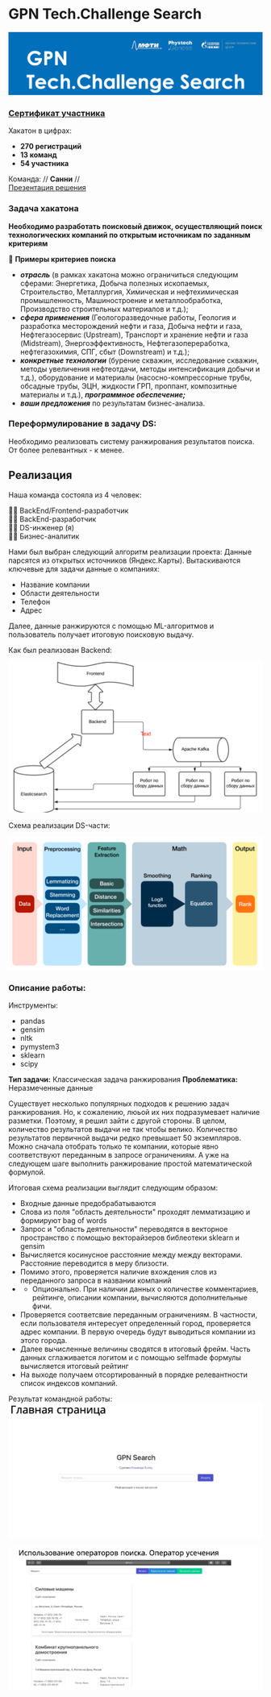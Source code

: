 # GPN Tech.Challenge Search
![main](pics/main.png)
### [Сертификат участника](att/Санни_Кирилл_Козлитин.pdf)

Хакатон в цифрах:
- **270 регистраций**
- **13 команд**
- **54 участника**

Команда: // **Санни** //<br>
[Презентация решения](att/presentation.pdf)

### Задача хакатона
**Необходимо разработать поисковый движок, осуществляющий поиск технологических компаний по открытым источникам по заданным критериям**

📌 **Примеры критериев поиска**

- ***отрасль*** (в рамках хакатона можно ограничиться следующим сферами: Энергетика, Добыча полезных ископаемых, Строительство, Металлургия, Химическая и нефтехимическая промышленность, Машиностроение и металлообработка, Производство строительных материалов и т.д.);
- ***сфера применения*** (Геологоразведочные работы, Геология и разработка месторождений нефти и газа, Добыча нефти и газа, Нефтегазосервис (Upstream), Транспорт и хранение нефти и газа (Midstream), Энергоэффективность, Нефтегазопереработка, нефтегазохимия, СПГ, сбыт (Downstream) и т.д.);
- ***конкретные технологии*** (бурение скважин, исследование скважин, методы увеличения нефтеотдачи, методы интенсификация добычи и т.д.), оборудование и материалы (насосно-компрессорные трубы, обсадные трубы, ЭЦН, жидкости ГРП, проппант, композитные материалы и т.д.), ***программное обеспечение;***
- ***ваши предложения*** по результатам бизнес-анализа.

### Переформулирование в задачу DS:
Необходимо реализовать систему ранжирования результатов поиска. От более релевантных - к менее.

## Реализация

Наша команда состояла из 4 человек: <br>

👨‍💻 BackEnd/Frontend-разработчик <br>
👩‍💻 BackEnd-разработчик <br>
👨‍🔧 DS-инженер (я) <br>
👨‍💼 Бизнес-аналитик <br>

Нами был выбран следующий алгоритм реализации проекта: Данные парсятся из открытых источников (Яндекс.Карты). Вытаскиваются ключевые для задачи данные о компаниях:
- Название компании
- Области деятельности
- Телефон
- Адрес

Далее, данные ранжируются с помощью ML-алгоритмов и пользователь получает итоговую поисковую выдачу. 

Как был реализован Backend:

![back](pics/back.png)

Схема реализации DS-части:

![ds](pics/ds.png)

### Описание работы:

Инструменты:
- pandas
- gensim
- nltk
- pymystem3
- sklearn
- scipy

**Тип задачи:** Классическая задача ранжирования
**Проблематика:** Неразмеченные данные

Существует несколько популярных подходов к решению задач ранжирования. Но, к сожалению, люьой их них подразумевает наличие разметки. Поэтому, я решил зайти с другой стороны. В целом, количество результатов выдачи не так чтобы велико. Количество результатов первичной выдачи редко превышает 50 экземпляров. Можно сначала отобрать только те компании, которые явно соответствуют переданным в запросе ограничениям. А уже на следующем шаге выполнить ранжирование простой математической формулой. 

Итоговая схема реализации выглядит следующим образом: 
- Входные данные предобрабатываются
- Слова из поля "область деятельности" проходят лемматизацию и формируют bag of words
- Запрос и "область деятельности" переводятся в векторное пространство с помощью векторайзеров библеотеки sklearn и gensim
- Вычисляется косинусное расстояние между между векторами. Расстояние переводится в меру близости.
- Помимо этого, проверяется наличие вхождения слов из переданного запроса в названии компаний 
- * Опционально. При наличии данных о количестве комментариев, рейтинге, описании компании, вычисляются дополнительные фичи.
- Проверяется соответсвие переданным ограничениям. В частности, если пользователя интересует определенный город, проверяется адрес компании. В первую очередь будут выводиться компании из этого города.
- Далее вычисленные величины сводятся в итоговый фрейм. Часть данных сглаживается логитом и с помощью selfmade формулы вычисляется итоговый рейтинг
- На выходе получаем отсортированный в порядке релевантности список индексов компаний.

Результат командной работы:
![main_page](pics/main_page.png)

![result_page](pics/result_page.png)

